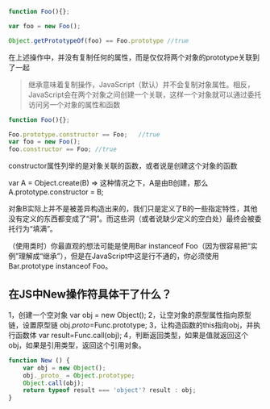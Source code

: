 ```javascript
function Foo(){};

var foo = new Foo();

Object.getPrototypeOf(foo) == Foo.prototype //true
```

在上述操作中，并没有复制任何的属性，而是仅仅将两个对象的prototype关联到了一起

> 继承意味着复制操作，JavaScript（默认）并不会复制对象属性。相反，JavaScript会在两个对象之间创建一个关联，这样一个对象就可以通过委托访问另一个对象的属性和函数

```javascript
function Foo(){};

Foo.prototype.constructor == Foo;	//true
var foo = new Foo();
foo.constructor == Foo; //true
```

constructor属性列举的是对象关联的函数，或者说是创建这个对象的函数

var A = Object.create(B)	=>   这种情况之下，A是由B创建，那么A.prototype.constructor = B;

对象B实际上并不是被差异构造出来的，我们只是定义了B的一些指定特性，其他没有定义的东西都变成了“洞”。而这些洞（或者说缺少定义的空白处）最终会被委托行为“填满”。

（使用类时）你最直观的想法可能是使用Bar instanceof Foo（因为很容易把“实例”理解成“继承”），但是在JavaScript中这是行不通的，你必须使用Bar.prototype instanceof Foo。

## 在JS中New操作符具体干了什么？
1，创建一个空对象  var obj = new Object();
2，让空对象的原型属性指向原型链，设置原型链 obj._proto_=Func.prototype;
3，让构造函数的this指向obj，并执行函数体 var result=Func.call(obj);
4，判断返回类型，如果是值就返回这个obj，如果是引用类型，返回这个引用对象。

```JavaScript
function New () {  
    var obj = new Object();  
    obj._proto_ = Object.prototype;  
    Object.call(obj);  
    return typeof result === 'object'? result : obj;
}
```
